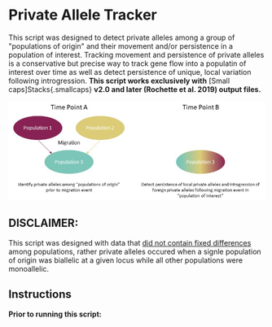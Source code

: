 # Private Allele Tracker


This script was designed to detect private alleles among a group of "populations of origin" and their movement and/or persistence in a population of interest.  Tracking movement and persistence of private alleles is a conservative but precise way to track gene flow into a populatin of interest over time as well as detect persistence of unique, local variation following introgression.  **This script works exclusively with** [Small caps]Stacks{.smallcaps} **v2.0 and later (Rochette et al. 2019) output files.**

![schmatic](https://github.com/slcapel/chapter-1-publication-scripts/blob/master/Private%20Allele%20Script%20Schematic.jpg?raw=true)

## DISCLAIMER: 
This script was designed with data that <ins>did not contain fixed differences</ins> among populations, rather private alleles occured when a signle population of origin was biallelic at a given locus while all other populations were monoallelic.

## Instructions
**Prior to running this script:**

